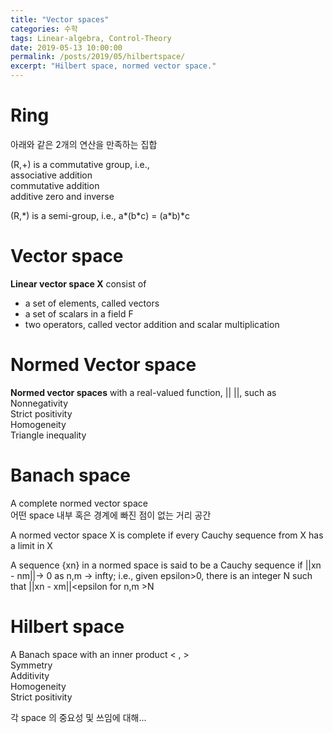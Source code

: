 ```yaml
---
title: "Vector spaces"
categories: 수학
tags: Linear-algebra, Control-Theory
date: 2019-05-13 10:00:00
permalink: /posts/2019/05/hilbertspace/
excerpt: "Hilbert space, normed vector space."
---
```


# Ring
아래와 같은 2개의 연산을 만족하는 집합

(R,+) is a commutative group, i.e.,  
associative addition  
commutative addition  
additive zero and inverse  

(R,\*) is a semi-group, i.e., a\*(b\*c) = (a\*b)\*c

# Vector space
__Linear vector space X__ consist of  
* a set of elements, called vectors    
* a set of scalars in a field F  
* two operators, called vector addition and scalar multiplication


# Normed Vector space
__Normed vector spaces__ with a real-valued function, || ||, such as  
Nonnegativity  
Strict positivity  
Homogeneity  
Triangle inequality  


# Banach space
A complete normed vector space  
어떤 space 내부 혹은 경계에 빠진 점이 없는 거리 공간  

A normed vector space X is complete if every Cauchy sequence from X has a limit in X

A sequence {xn} in a normed space is said to be a Cauchy sequence if ||xn - nm||-> 0 as n,m -> infty; i.e., given epsilon>0, there is an integer N such that ||xn - xm||<epsilon for n,m >N


# Hilbert space
A Banach space with an inner product < , >  
Symmetry  
Additivity  
Homogeneity  
Strict positivity


각 space 의 중요성 및 쓰임에 대해...
